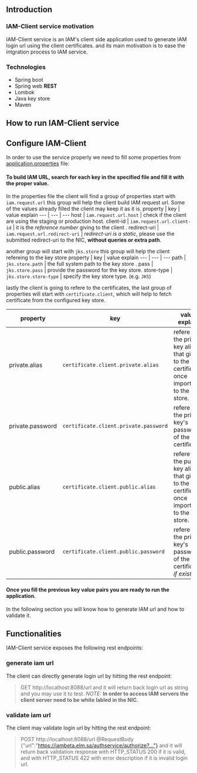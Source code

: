 ## Introduction

### IAM-Client service motivation
IAM-Client service is an IAM's client side application used to generate IAM login url using the client certificates. and its main motivation is to ease the intgration process to IAM service.

### Technologies 
* Spring boot
* Spring web **REST**
* Lombok
* Java key store
* Maven

## How to run IAM-Client service

## Configure IAM-Client
In order to use the service properly we need to fill some properties from [application.properties](https://github.com/yyagoub/iam-client/blob/main/src/main/resources/application.properties "iam-client/src/main/resources/application.properties") file:

#### To build IAM URL, search for each key in the specified file and fill it with the proper value.
In the properties file the client will find a group of properties start with `iam.request.url` this group will help the client build IAM request url. Some of the values already filled the client may keep it as it is.
property | key | value explain
--- | --- | ---
host | `iam.request.url.host` | check if the client are using the staging or production host.
client-id | `iam.request.url.client-id` | it is the *reference number* giving to the client .
redirect-uri | `iam.request.url.redirect-uri` | *redirect-uri is a static*, please use the submitted redirect-uri to the NIC, **without queries or extra path**.

another group will start with `jks.store` this group will help the client refereing to the key store
property | key | value explain
--- | --- | ---
path | `jks.store.path` | the full system path to the key store .
pass | `jks.store.pass` | provide the password for the key store.
store-type | `jks.store.store-type` | specify the key store type. (e.g. `JKS`)

lastly the client is going to refere to the certificates, the last group of properties will start with `certificate.client`, which will help to fetch certificate from the configured key store.

property | key | value explain
--- | --- | ---
private.alias | `certificate.client.private.alias` | refere to the private key alias that giving to the certificate once imported to the key store.
private.password | `certificate.client.private.password` | refere to the private key's password of the certificate.
public.alias | `certificate.client.public.alias` | refere to the public key alias that giving to the certificate once imported to the key store.
public.password | `certificate.client.public.password` | refere to the private key's password of the certificate *if exists*.

#### Once you fill the previous key value pairs you are ready to run the application.
In the following section you will know how to generate IAM url and how to validate it.

## Functionalities
IAM-Client service exposes the following rest endpoints:

### generate iam url
The client can directly generate login url by hitting the rest endpoint:
> GET http://localhost:8088/url
and it will return back login url as string and you may use it to test.
*NOTE:* **In order to access IAM servers the client server need to be white labled in the NIC.**

### validate iam url
The client may validate login url by hitting the rest endpoint:
> POST http://localhost:8088/url 
> @RequestBody {"url":"https://iambeta.elm.sa/authservice/authorize?..."} 
and it will return back validation response with HTTP_STATUS 200 if it is valid, and with HTTP_STATUS 422 with error description if it is invalid login url.